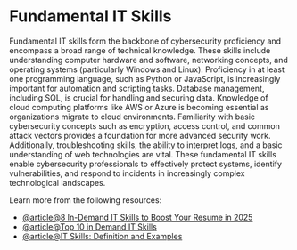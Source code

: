 # Fundamental IT Skills

Fundamental IT skills form the backbone of cybersecurity proficiency and encompass a broad range of technical knowledge. These skills include understanding computer hardware and software, networking concepts, and operating systems (particularly Windows and Linux). Proficiency in at least one programming language, such as Python or JavaScript, is increasingly important for automation and scripting tasks. Database management, including SQL, is crucial for handling and securing data. Knowledge of cloud computing platforms like AWS or Azure is becoming essential as organizations migrate to cloud environments. Familiarity with basic cybersecurity concepts such as encryption, access control, and common attack vectors provides a foundation for more advanced security work. Additionally, troubleshooting skills, the ability to interpret logs, and a basic understanding of web technologies are vital. These fundamental IT skills enable cybersecurity professionals to effectively protect systems, identify vulnerabilities, and respond to incidents in increasingly complex technological landscapes.

Learn more from the following resources:

- [@article@8 In-Demand IT Skills to Boost Your Resume in 2025](https://www.coursera.org/articles/key-it-skills-for-your-career)
- [@article@Top 10 in Demand IT Skills](https://www.comptia.org/en/blog/top-it-skills-in-demand)
- [@article@IT Skills: Definition and Examples](https://www.indeed.com/career-advice/finding-a-job/it-skills)
